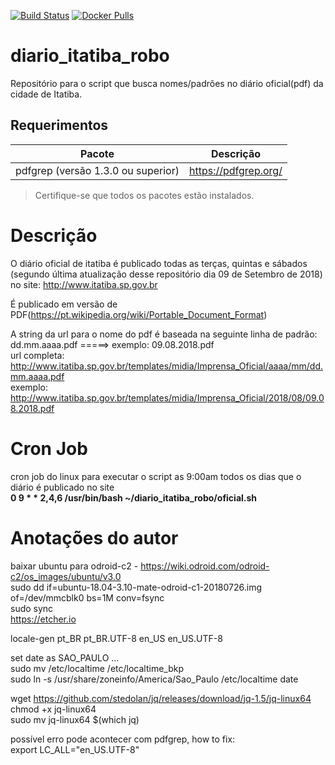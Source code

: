 [![Build Status](https://travis-ci.org/dodopontocom/diario_itatiba_robo.svg?branch=develop)](https://travis-ci.org/dodopontocom/diario_itatiba_robo)
[![Docker Pulls](https://img.shields.io/docker/pulls/rodolfoneto/diario_itatiba_robo.svg)](https://hub.docker.com/r/rodolfoneto/diario_itatiba_robo/)
# diario_itatiba_robo
Repositório para o script que busca nomes/padrões no diário oficial(pdf) da cidade de Itatiba.  

## Requerimentos  

|Pacote| Descrição|  
|---------|--------------|  
|pdfgrep (versão 1.3.0 ou superior)|https://pdfgrep.org/|  
> Certifique-se que todos os pacotes estão instalados.    

# Descrição  
O diário oficial de itatiba é publicado todas as terças, quintas e sábados (segundo última atualização desse repositório dia 09 de Setembro de 2018) no site: http://www.itatiba.sp.gov.br  

É publicado em versão de PDF(https://pt.wikipedia.org/wiki/Portable_Document_Format)  

A string da url para o nome do pdf é baseada na seguinte linha de padrão:  
dd.mm.aaaa.pdf =====> exemplo: 09.08.2018.pdf  
url completa:  
http://www.itatiba.sp.gov.br/templates/midia/Imprensa_Oficial/aaaa/mm/dd.mm.aaaa.pdf  
exemplo: http://www.itatiba.sp.gov.br/templates/midia/Imprensa_Oficial/2018/08/09.08.2018.pdf  

# Cron Job  
cron job do linux para executar o script as 9:00am todos os dias que o diário é publicado no site  
**0 9 * * 2,4,6 /usr/bin/bash ~/diario_itatiba_robo/oficial.sh**  

# Anotações do autor  

baixar ubuntu para odroid-c2 - https://wiki.odroid.com/odroid-c2/os_images/ubuntu/v3.0  
sudo dd if=ubuntu-18.04-3.10-mate-odroid-c1-20180726.img of=/dev/mmcblk0 bs=1M conv=fsync    
sudo sync  
https://etcher.io  

locale-gen pt_BR pt_BR.UTF-8 en_US en_US.UTF-8  

set date as SAO_PAULO ...  
sudo mv /etc/localtime /etc/localtime_bkp  
sudo ln -s /usr/share/zoneinfo/America/Sao_Paulo /etc/localtime 
date  

wget https://github.com/stedolan/jq/releases/download/jq-1.5/jq-linux64  
chmod +x jq-linux64  
sudo mv jq-linux64 $(which jq)

possível erro pode acontecer com pdfgrep, how to fix:    
export LC_ALL="en_US.UTF-8"
